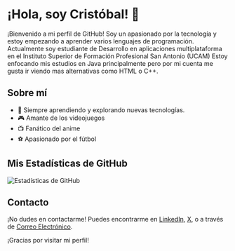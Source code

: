 # ¡Hola, soy Cristóbal! 👋

¡Bienvenido a mi perfil de GitHub! Soy un apasionado por la tecnología y estoy empezando a aprender varios lenguajes de programación. 
Actualmente soy estudiante de Desarrollo en aplicaciones multiplataforma en el Instituto Superior de Formación Profesional San Antonio (UCAM)
Estoy enfocando mis estudios en Java principalmente pero por mi cuenta me gusta ir viendo mas alternativas como HTML o C++.



## Sobre mí
- 🌱 Siempre aprendiendo y explorando nuevas tecnologías.
- 🎮 Amante de los videojuegos
- 📺 Fanático del anime
- ⚽ Apasionado por el fútbol


## Mis Estadísticas de GitHub
![Estadísticas de GitHub](https://github-readme-stats.vercel.app/api?username=TuUsuario&show_icons=true&theme=radical)

## Contacto
¡No dudes en contactarme! Puedes encontrarme en [LinkedIn](https://www.linkedin.com/in/crist%C3%B3bal-gonzalez-gallego-082b51252/), [X](https://twitter.com/cggallego_), o a través de [Correo Electrónico](gonzalezgallegocristobal@gmail.com).

¡Gracias por visitar mi perfil!



